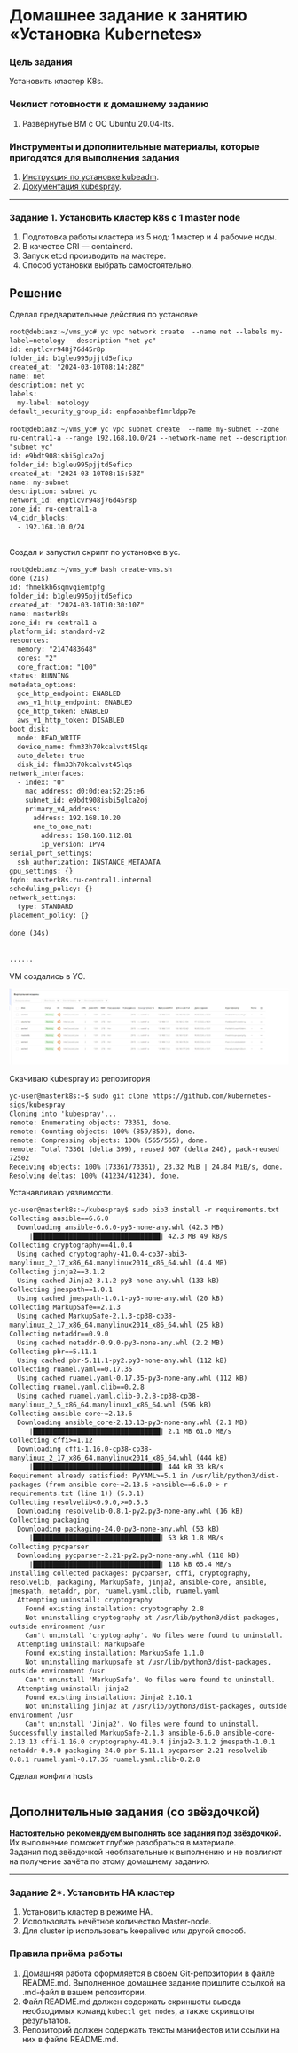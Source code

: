 # Домашнее задание к занятию «Установка Kubernetes» 

### Цель задания

Установить кластер K8s.

### Чеклист готовности к домашнему заданию

1. Развёрнутые ВМ с ОС Ubuntu 20.04-lts.


### Инструменты и дополнительные материалы, которые пригодятся для выполнения задания

1. [Инструкция по установке kubeadm](https://kubernetes.io/docs/setup/production-environment/tools/kubeadm/create-cluster-kubeadm/).
2. [Документация kubespray](https://kubespray.io/).

-----

### Задание 1. Установить кластер k8s с 1 master node

1. Подготовка работы кластера из 5 нод: 1 мастер и 4 рабочие ноды.
2. В качестве CRI — containerd.
3. Запуск etcd производить на мастере.
4. Способ установки выбрать самостоятельно.



## Решение


Сделал предварительные действия по установке

~~~
root@debianz:~/vms_yc# yc vpc network create  --name net --labels my-label=netology --description "net yc"
id: enptlcvr948j76d45r8p
folder_id: b1gleu995pjjtd5eficp
created_at: "2024-03-10T08:14:28Z"
name: net
description: net yc
labels:
  my-label: netology
default_security_group_id: enpfaoahbef1mrldpp7e

root@debianz:~/vms_yc# yc vpc subnet create  --name my-subnet --zone ru-central1-a --range 192.168.10.0/24 --network-name net --description "subnet yc"
id: e9bdt908isbi5glca2oj
folder_id: b1gleu995pjjtd5eficp
created_at: "2024-03-10T08:15:53Z"
name: my-subnet
description: subnet yc
network_id: enptlcvr948j76d45r8p
zone_id: ru-central1-a
v4_cidr_blocks:
  - 192.168.10.0/24


~~~




Создал и запустил скрипт по установке в yc.

~~~
root@debianz:~/vms_yc# bash create-vms.sh
done (21s)
id: fhmekkh6sqmvqiemtpfg
folder_id: b1gleu995pjjtd5eficp
created_at: "2024-03-10T10:30:10Z"
name: masterk8s
zone_id: ru-central1-a
platform_id: standard-v2
resources:
  memory: "2147483648"
  cores: "2"
  core_fraction: "100"
status: RUNNING
metadata_options:
  gce_http_endpoint: ENABLED
  aws_v1_http_endpoint: ENABLED
  gce_http_token: ENABLED
  aws_v1_http_token: DISABLED
boot_disk:
  mode: READ_WRITE
  device_name: fhm33h70kcalvst45lqs
  auto_delete: true
  disk_id: fhm33h70kcalvst45lqs
network_interfaces:
  - index: "0"
    mac_address: d0:0d:ea:52:26:e6
    subnet_id: e9bdt908isbi5glca2oj
    primary_v4_address:
      address: 192.168.10.20
      one_to_one_nat:
        address: 158.160.112.81
        ip_version: IPV4
serial_port_settings:
  ssh_authorization: INSTANCE_METADATA
gpu_settings: {}
fqdn: masterk8s.ru-central1.internal
scheduling_policy: {}
network_settings:
  type: STANDARD
placement_policy: {}

done (34s)


......

~~~

VM создались в YC.

![vms](https://github.com/zatulik2606/Microservices/blob/main/installk8s/vms%20new.jpg)


Скачиваю kubespray из репозитория


~~~
yc-user@masterk8s:~$ sudo git clone https://github.com/kubernetes-sigs/kubespray
Cloning into 'kubespray'...
remote: Enumerating objects: 73361, done.
remote: Counting objects: 100% (859/859), done.
remote: Compressing objects: 100% (565/565), done.
remote: Total 73361 (delta 399), reused 607 (delta 240), pack-reused 72502
Receiving objects: 100% (73361/73361), 23.32 MiB | 24.84 MiB/s, done.
Resolving deltas: 100% (41234/41234), done.

~~~


Устанавливаю уязвимости.

~~~
yc-user@masterk8s:~/kubespray$ sudo pip3 install -r requirements.txt
Collecting ansible==6.6.0
  Downloading ansible-6.6.0-py3-none-any.whl (42.3 MB)
     |████████████████████████████████| 42.3 MB 49 kB/s 
Collecting cryptography==41.0.4
  Using cached cryptography-41.0.4-cp37-abi3-manylinux_2_17_x86_64.manylinux2014_x86_64.whl (4.4 MB)
Collecting jinja2==3.1.2
  Using cached Jinja2-3.1.2-py3-none-any.whl (133 kB)
Collecting jmespath==1.0.1
  Using cached jmespath-1.0.1-py3-none-any.whl (20 kB)
Collecting MarkupSafe==2.1.3
  Using cached MarkupSafe-2.1.3-cp38-cp38-manylinux_2_17_x86_64.manylinux2014_x86_64.whl (25 kB)
Collecting netaddr==0.9.0
  Using cached netaddr-0.9.0-py3-none-any.whl (2.2 MB)
Collecting pbr==5.11.1
  Using cached pbr-5.11.1-py2.py3-none-any.whl (112 kB)
Collecting ruamel.yaml==0.17.35
  Using cached ruamel.yaml-0.17.35-py3-none-any.whl (112 kB)
Collecting ruamel.yaml.clib==0.2.8
  Using cached ruamel.yaml.clib-0.2.8-cp38-cp38-manylinux_2_5_x86_64.manylinux1_x86_64.whl (596 kB)
Collecting ansible-core~=2.13.6
  Downloading ansible_core-2.13.13-py3-none-any.whl (2.1 MB)
     |████████████████████████████████| 2.1 MB 61.0 MB/s 
Collecting cffi>=1.12
  Downloading cffi-1.16.0-cp38-cp38-manylinux_2_17_x86_64.manylinux2014_x86_64.whl (444 kB)
     |████████████████████████████████| 444 kB 33 kB/s 
Requirement already satisfied: PyYAML>=5.1 in /usr/lib/python3/dist-packages (from ansible-core~=2.13.6->ansible==6.6.0->-r requirements.txt (line 1)) (5.3.1)
Collecting resolvelib<0.9.0,>=0.5.3
  Downloading resolvelib-0.8.1-py2.py3-none-any.whl (16 kB)
Collecting packaging
  Downloading packaging-24.0-py3-none-any.whl (53 kB)
     |████████████████████████████████| 53 kB 1.8 MB/s 
Collecting pycparser
  Downloading pycparser-2.21-py2.py3-none-any.whl (118 kB)
     |████████████████████████████████| 118 kB 65.4 MB/s 
Installing collected packages: pycparser, cffi, cryptography, resolvelib, packaging, MarkupSafe, jinja2, ansible-core, ansible, jmespath, netaddr, pbr, ruamel.yaml.clib, ruamel.yaml
  Attempting uninstall: cryptography
    Found existing installation: cryptography 2.8
    Not uninstalling cryptography at /usr/lib/python3/dist-packages, outside environment /usr
    Can't uninstall 'cryptography'. No files were found to uninstall.
  Attempting uninstall: MarkupSafe
    Found existing installation: MarkupSafe 1.1.0
    Not uninstalling markupsafe at /usr/lib/python3/dist-packages, outside environment /usr
    Can't uninstall 'MarkupSafe'. No files were found to uninstall.
  Attempting uninstall: jinja2
    Found existing installation: Jinja2 2.10.1
    Not uninstalling jinja2 at /usr/lib/python3/dist-packages, outside environment /usr
    Can't uninstall 'Jinja2'. No files were found to uninstall.
Successfully installed MarkupSafe-2.1.3 ansible-6.6.0 ansible-core-2.13.13 cffi-1.16.0 cryptography-41.0.4 jinja2-3.1.2 jmespath-1.0.1 netaddr-0.9.0 packaging-24.0 pbr-5.11.1 pycparser-2.21 resolvelib-0.8.1 ruamel.yaml-0.17.35 ruamel.yaml.clib-0.2.8

~~~

Сделал конфиги hosts

~~~

~~~


## Дополнительные задания (со звёздочкой)

**Настоятельно рекомендуем выполнять все задания под звёздочкой.** Их выполнение поможет глубже разобраться в материале.   
Задания под звёздочкой необязательные к выполнению и не повлияют на получение зачёта по этому домашнему заданию. 

------
### Задание 2*. Установить HA кластер

1. Установить кластер в режиме HA.
2. Использовать нечётное количество Master-node.
3. Для cluster ip использовать keepalived или другой способ.

### Правила приёма работы

1. Домашняя работа оформляется в своем Git-репозитории в файле README.md. Выполненное домашнее задание пришлите ссылкой на .md-файл в вашем репозитории.
2. Файл README.md должен содержать скриншоты вывода необходимых команд `kubectl get nodes`, а также скриншоты результатов.
3. Репозиторий должен содержать тексты манифестов или ссылки на них в файле README.md.
